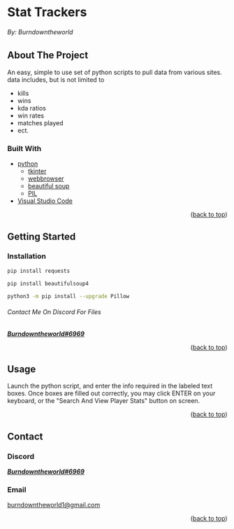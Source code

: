 # Stat Trackers
###### By: Burndowntheworld

## About The Project

An easy, simple to use set of python scripts to pull data from various sites. data includes, but is not limited to
- kills
- wins
- kda ratios
- win rates
- matches played
- ect.

### Built With

* [python](https://www.python.org/)
  * [tkinter](https://docs.python.org/3/library/tkinter.html)
  * [webbrowser](https://docs.python.org/3/library/webbrowser.html)
  * [beautiful soup](https://pypi.org/project/beautifulsoup4/)
  * [PIL](https://pillow.readthedocs.io/en/stable/)
* [Visual Studio Code](https://code.visualstudio.com/)

<p align="right">(<a href="#top">back to top</a>)</p>

## Getting Started

### Installation 

```bash
pip install requests
```

```bash
pip install beautifulsoup4
```

```bash
python3 -m pip install --upgrade Pillow
```

###### Contact Me On Discord For Files

[***Burndowntheworld#6969***](https://discord.com/channels/@me/680456272650436675)

<p align="right">(<a href="#top">back to top</a>)</p>

## Usage

Launch the <!-- put file link here --> python script, and enter the info required in the labeled text boxes. Once boxes are filled out correctly, you may click ENTER on your keyboard, or the "Search And View Player Stats" button on screen.


<p align="right">(<a href="#top">back to top</a>)</p>

## Contact

### Discord
[***Burndowntheworld#6969***](https://discord.com/channels/@me/680456272650436675)
### Email
burndowntheworld1@gmail.com

<p align="right">(<a href="#top">back to top</a>)</p>
